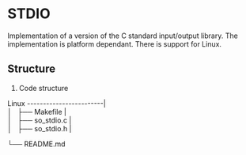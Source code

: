 # STDIO
Implementation of a version of the C standard input/output library. The implementation is platform dependant. There is support for Linux.


Structure
-

1. Code structure

Linux 
------------------------|     
 │   ├── Makefile       |           
 │   ├── so_stdio.c     |            
 │   ├── so_stdio.h     |                           
 
 └── README.md         
